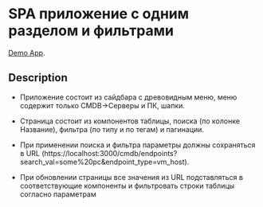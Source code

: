 # SPA приложение с одним разделом и фильтрами

 [Demo App]().

## Description

- Приложение состоит из сайдбара с древовидным меню, меню содержит только CMDB->Серверы и ПК, шапки.


- Страница состоит из компонентов таблицы, поиска (по колонке Название), фильтра (по типу и по тегам) и пагинации.


- При применении поиска и фильтра параметры должны сохраняться в URL
(https://localhost:3000/cmdb/endpoints?search_val=some%20pc&endpoint_type=vm_host).


- При обновлении страницы все значения из URL подставляться в соответствующие компоненты и фильтровать
строки таблицы согласно параметрам

